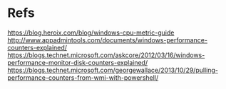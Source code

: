


# Refs

https://blog.heroix.com/blog/windows-cpu-metric-guide
http://www.appadmintools.com/documents/windows-performance-counters-explained/
https://blogs.technet.microsoft.com/askcore/2012/03/16/windows-performance-monitor-disk-counters-explained/
https://blogs.technet.microsoft.com/georgewallace/2013/10/29/pulling-performance-counters-from-wmi-with-powershell/